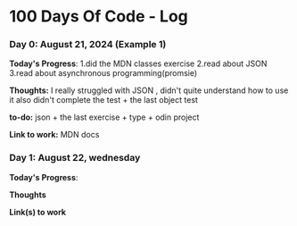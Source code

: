 # 100 Days Of Code - Log

### Day 0: August 21, 2024 (Example 1)


**Today's Progress**: 1.did the MDN classes exercise 2.read about JSON 3.read about asynchronous programming(promsie)

**Thoughts:** I really struggled with JSON , didn't quite understand how to use it also didn't complete the test + the last object test

**to-do:** json + the last exercise + type + odin project

**Link to work:** MDN docs




### Day 1: August 22, wednesday

**Today's Progress**: 

**Thoughts** 

**Link(s) to work**

